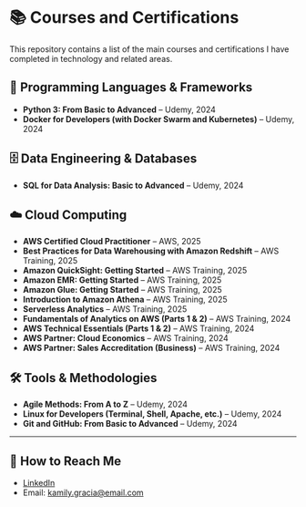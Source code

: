 # 📚 Courses and Certifications  

This repository contains a list of the main courses and certifications I have completed in technology and related areas.  

## 🎯 Programming Languages & Frameworks
- **Python 3: From Basic to Advanced** – Udemy, 2024
- **Docker for Developers (with Docker Swarm and Kubernetes)** – Udemy, 2024

## 🗄️ Data Engineering & Databases
- **SQL for Data Analysis: Basic to Advanced** – Udemy, 2024

## ☁️ Cloud Computing
- **AWS Certified Cloud Practitioner** – AWS, 2025
- **Best Practices for Data Warehousing with Amazon Redshift** – AWS Training, 2025
- **Amazon QuickSight: Getting Started** – AWS Training, 2025
- **Amazon EMR: Getting Started** – AWS Training, 2025
- **Amazon Glue: Getting Started** – AWS Training, 2025
- **Introduction to Amazon Athena** – AWS Training, 2025
- **Serverless Analytics** – AWS Training, 2025
- **Fundamentals of Analytics on AWS (Parts 1 & 2)** – AWS Training, 2024
- **AWS Technical Essentials (Parts 1 & 2)** – AWS Training, 2024
- **AWS Partner: Cloud Economics** – AWS Training, 2024
- **AWS Partner: Sales Accreditation (Business)** – AWS Training, 2024

## 🛠️ Tools & Methodologies
- **Agile Methods: From A to Z** – Udemy, 2024
- **Linux for Developers (Terminal, Shell, Apache, etc.)** – Udemy, 2024
- **Git and GitHub: From Basic to Advanced** – Udemy, 2024

---

## 🔗 How to Reach Me  
- [LinkedIn](https://linkedin.com/in/kamily-de-souza-gracia)  
- Email: kamily.gracia@email.com  

